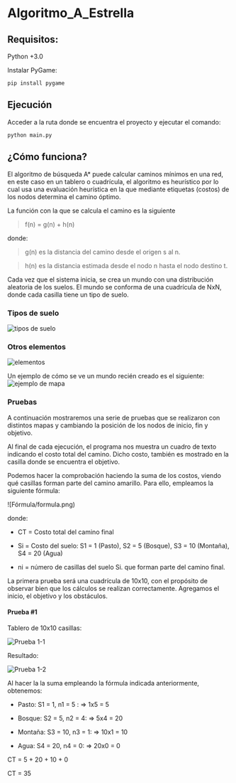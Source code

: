 # Algoritmo_A_Estrella

## Requisitos:
Python +3.0

Instalar PyGame: 

```pip install pygame```

## Ejecución
Acceder a la ruta donde se encuentra el proyecto y ejecutar el comando:

```python main.py```

## ¿Cómo funciona?
El algoritmo de búsqueda A* puede calcular caminos mínimos en una red, en este caso en un tablero o cuadrícula, el algoritmo es heurístico por lo cual usa una evaluación heurística en la que mediante etiquetas (costos) de los nodos determina el camino óptimo.

La función con la que se calcula el camino es la siguiente

 > f(n) = g(n) + h(n)

donde:

> g(n) es la distancia del camino desde el origen s al n.

> h(n) es la distancia estimada desde el nodo n hasta el nodo destino t.

Cada vez que el sistema inicia, se crea un mundo con una distribución aleatoria de los suelos. El mundo se conforma de una cuadrícula de NxN, donde cada casilla tiene un tipo de suelo.

### Tipos de suelo
![tipos de suelo](/img/1.png)

### Otros elementos
![elementos](/img/2.png)

Un ejemplo de cómo se ve un mundo recién creado es el siguiente:
![ejemplo de mapa](/img/3.png)

### Pruebas
A continuación mostraremos una serie de pruebas que se realizaron con distintos mapas y cambiando la posición de los nodos de inicio, fin y objetivo.

Al final de cada ejecución, el programa nos muestra un cuadro de texto indicando el costo total del camino. Dicho costo, también es mostrado en la casilla donde se encuentra el objetivo.

Podemos hacer la comprobación haciendo la suma de los costos, viendo qué casillas forman parte del camino amarillo. Para ello, empleamos la siguiente fórmula:

![Fórmula/formula.png)

donde: 

- CT = Costo total del camino final

- Si = Costo del suelo: S1 = 1 (Pasto), S2 = 5 (Bosque), S3 = 10 (Montaña), 
 S4 = 20 (Agua)

- ni = número de casillas del suelo Si. que forman parte del camino final.

La primera prueba será una cuadrícula de 10x10, con el propósito de observar bien que los cálculos se realizan correctamente. Agregamos el inicio, el objetivo y los obstáculos.

#### Prueba #1
Tablero de 10x10 casillas:

![Prueba 1-1](/img/4.png)

Resultado:

![Prueba 1-2](/img/5.png)

Al hacer la la suma empleando la fórmula indicada anteriormente, obtenemos:

- Pasto: 	S1 = 1, n1 = 5 : 	=>	1x5 = 5

- Bosque: 	S2 = 5, n2 = 4: 	=>	5x4 = 20

- Montaña: 	S3 = 10, n3 = 1:	=>	10x1 = 10

- Agua:	 	S4 = 20, n4 = 0: 	=>	20x0 = 0

CT = 5 + 20 + 10 + 0 

CT = 35

